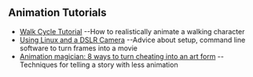 ## Animation Tutorials
* [Walk Cycle Tutorial](http://www.angryanimator.com/word/2010/11/26/tutorial-2-walk-cycle/)
	--How to realistically animate a walking character
* [Using Linux and a DSLR Camera](http://www.kevinboone.net/stopmotionlinux.html)
	--Advice about setup, command line software to turn frames into a movie
* [Animation magician: 8 ways to turn cheating into an art form](https://opensource.com/article/17/5/animation-magician-how-turn-cheating-art-form)
	--Techniques for telling a story with less animation


